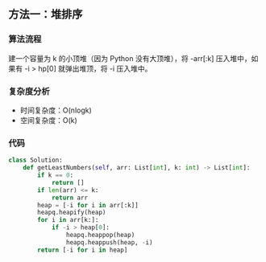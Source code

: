 ## 方法一：堆排序

### 算法流程

建一个容量为 k 的小顶堆（因为 Python 没有大顶堆），将 -arr[:k] 压入堆中，如果有 -i > hp[0] 就弹出堆顶，将 -i 压入堆中。

### 复杂度分析

* 时间复杂度：O(nlogk)
* 空间复杂度：O(k)

### 代码

``` python
class Solution:
    def getLeastNumbers(self, arr: List[int], k: int) -> List[int]:
        if k == 0:
            return []
        if len(arr) <= k:
            return arr
        heap = [-i for i in arr[:k]]
        heapq.heapify(heap)
        for i in arr[k:]:
            if -i > heap[0]:
                heapq.heappop(heap)
                heapq.heappush(heap, -i)
        return [-i for i in heap]
```


